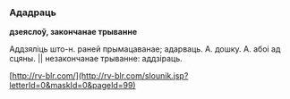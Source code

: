### Ададраць
**дзеяслоў, закончанае трыванне**

Аддзяліць што-н. раней прымацаванае; адарваць. А. дошку. А. абоі ад сцяны. || незакончанае трыванне: аддзіраць.

<a rel="author">[http://rv-blr.com/](http://rv-blr.com/slounik.jsp?letterId=0&maskId=0&pageId=99)</a>

